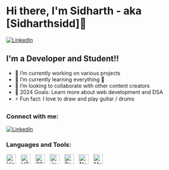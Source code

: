# Hi there, I'm Sidharth - aka [Sidharthsidd]👋

[![LinkedIn](https://img.shields.io/badge/-LinkedIn-blue?style=for-the-badge&logo=linkedin)](https://www.linkedin.com/in/sidharth-2517ba278?utm_source=share&utm_campaign=share_via&utm_content=profile&utm_medium=android_app)

## I'm a Developer and Student!!

- 🔭 I’m currently working on various projects
- 🌱 I’m currently learning everything 🤣
- 👯 I’m looking to collaborate with other content creators
- 🥅 2024 Goals: Learn more about web development and DSA
- ⚡ Fun fact: I love to draw and play guitar / drums

### Connect with me:

[![LinkedIn](https://img.shields.io/badge/-LinkedIn-blue?style=for-the-badge&logo=linkedin)](https://www.linkedin.com/in/sidharth-2517ba278?utm_source=share&utm_campaign=share_via&utm_content=profile&utm_medium=android_app)

### Languages and Tools:

<img align="left" alt="Visual Studio Code" width="26px" src="https://cdn.jsdelivr.net/gh/devicons/devicon/icons/vscode/vscode-original.svg" style="padding-right:10px;" />
<img align="left" alt="HTML5" width="26px" src="https://cdn.jsdelivr.net/gh/devicons/devicon/icons/html5/html5-original.svg" style="padding-right:10px;" />
<img align="left" alt="CSS3" width="26px" src="https://cdn.jsdelivr.net/gh/devicons/devicon/icons/css3/css3-original.svg" style="padding-right:10px;" />

<img align="left" alt="JavaScript" width="26px" src="https://cdn.jsdelivr.net/gh/devicons/devicon/icons/javascript/javascript-original.svg" style="padding-right:10px;" />
<img align="left" alt="React" width="26px" src="https://cdn.jsdelivr.net/gh/devicons/devicon/icons/react/react-original.svg" style="padding-right:10px;" />

<img align="left" alt="Node.js" width="26px" src="https://cdn.jsdelivr.net/gh/devicons/devicon/icons/nodejs/nodejs-original.svg" style="padding-right:10px;" />

<img align="left" alt="MongoDB" width="26px" src="https://cdn.jsdelivr.net/gh/devicons/devicon/icons/mongodb/mongodb-original.svg" style="padding-right:10px;" />
